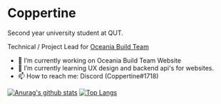 <h1>Coppertine</h1>

Second year university student at QUT.

Technical / Project Lead for [Oceania Build Team](https://github.com/bte-oceania)

- 🔭 I’m currently working on Oceania Build Team Website
- 🌱 I’m currently learning UX design and backend api's for websites.
- 📫 How to reach me: Discord (Coppertine#1718)

[![Anurag's github stats](https://github-readme-stats.vercel.app/api?username=coppertine)](https://github.com/anuraghazra/github-readme-stats)
[![Top Langs](https://github-readme-stats.vercel.app/api/top-langs/?username=coppertine&layout=compact)](https://github.com/anuraghazra/github-readme-stats)
